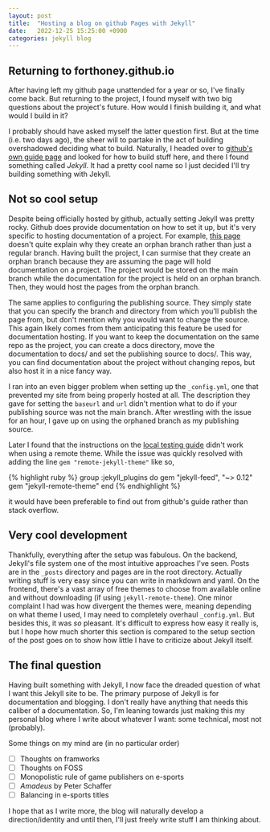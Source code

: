 ```yaml
---
layout: post
title:  "Hosting a blog on github Pages with Jekyll"
date:   2022-12-25 15:25:00 +0900
categories: jekyll blog
---
```

## Returning to forthoney.github.io
After having left my github page unattended for a year or so, I've finally come back. But returning to the project, I found myself with two big questions about the project's future. How would I finish building it, and what would I build in it?

I probably should have asked myself the latter question first. But at the time (i.e. two days ago), the sheer will to partake in the act of building overshadowed deciding what to build. Naturally, I headed over to [github's own guide page](https://pages.github.com/) and looked for how to build stuff here, and there I found something called *Jekyll*. It had a pretty cool name so I just decided I'll try building something with Jekyll.

## Not so cool setup
Despite being officially hosted by github, actually setting Jekyll was pretty rocky. Github does provide documentation on how to set it up, but it's very specific to hosting documentation of a project. For example, [this page](https://docs.github.com/en/pages/setting-up-a-github-pages-site-with-jekyll/creating-a-github-pages-site-with-jekyll) doesn't quite explain why they create an orphan branch rather than just a regular branch. Having built the project, I can surmise that they create an orphan branch because they are assuming the page will hold documentation on a project. The project would be stored on the main branch while the documentation for the project is held on an orphan branch. Then, they would host the pages from the orphan branch.

The same applies to configuring the publishing source. They simply state that you can specify the branch and directory from which you'll publish the page from, but don't mention why you would want to change the source. This again likely comes from them anticipating this feature be used for documentation hosting. If you want to keep the documentation on the same repo as the project, you can create a docs directory, move the documentation to docs/ and set the publishing source to docs/. This way, you can find documentation about the project without changing repos, but also host it in a nice fancy way.

I ran into an even bigger problem when setting up the `_config.yml`, one that prevented my site from being properly hosted at all. The description they gave for setting the `baseurl` and `url` didn't mention what to do if your publishing source was not the main branch. After wrestling with the issue for an hour, I gave up on using the orphaned branch as my publishing source.

Later I found that the instructions on the [local testing guide](https://docs.github.com/en/pages/setting-up-a-github-pages-site-with-jekyll/testing-your-github-pages-site-locally-with-jekyll) didn't work when using a remote theme. While the issue was quickly resolved with adding the line `gem "remote-jekyll-theme"` like so,

{% highlight ruby %}
group :jekyll_plugins do
  gem "jekyll-feed", "~> 0.12"
  gem "jekyll-remote-theme"
end
{% endhighlight %}

it would have been preferable to find out from github's guide rather than stack overflow.

## Very cool development
Thankfully, everything after the setup was fabulous. On the backend, Jekyll's file system one of the most intuitive approaches I've seen. Posts are in the `_posts` directory and pages are in the root directory. Actually writing stuff is very easy since you can write in markdown and yaml. On the frontend, there's a vast array of free themes to choose from available online and without downloading (if using `jekyll-remote-theme`). One minor complaint I had was how divergent the themes were, meaning depending on what theme I used, I may need to completely overhaul `_config.yml`. But besides this, it was *so* pleasant. It's difficult to express how easy it really is, but I hope how much shorter this section is compared to the setup section of the post goes on to show how little I have to criticize about Jekyll itself.

## The final question
Having built something with Jekyll, I now face the dreaded question of what I want this Jekyll site to be. The primary purpose of Jekyll is for documentation and blogging. I don't really have anything that needs this caliber of a documentation. So, I'm leaning towards just making this my personal blog where I write about whatever I want: some technical, most not (probably).

Some things on my mind are (in no particular order)
- [ ] Thoughts on framworks
- [ ] Thoughts on FOSS
- [ ] Monopolistic rule of game publishers on e-sports
- [ ] *Amadeus* by Peter Schaffer
- [ ] Balancing in e-sports titles

I hope that as I write more, the blog will naturally develop a direction/identity and until then, I'll just freely write stuff I am thinking about.